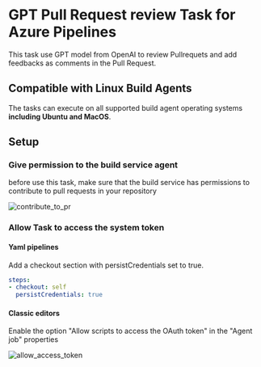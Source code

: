 # GPT Pull Request review Task for Azure Pipelines

This task use GPT model from OpenAI to review Pullrequets and add feedbacks as comments in the Pull Request.


## Compatible with Linux Build Agents

The tasks can execute on all supported build agent operating systems **including Ubuntu and MacOS**.

## Setup

### Give permission to the build service agent

before use this task, make sure that the build service has permissions to contribute to pull requests in your repository

![contribute_to_pr](https://github.com/mlarhrouch/azure-pipeline-gpt-pr-review/blob/main/images/contribute_to_pr.png?raw=true)

### Allow Task to access the system token

#### Yaml pipelines 

Add a checkout section with persistCredentials set to true.

```yaml
steps:
- checkout: self
  persistCredentials: true
```

#### Classic editors 

Enable the option "Allow scripts to access the OAuth token" in the "Agent job" properties

![allow_access_token](https://github.com/mlarhrouch/azure-pipeline-gpt-pr-review/blob/main/images/allow_access_token.png?raw=true)